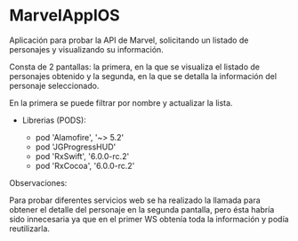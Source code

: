 # MarvelAppIOS

Aplicación para probar la API de Marvel, solicitando un listado de personajes y visualizando su información.

Consta de 2 pantallas: la primera, en la que se visualiza el listado de personajes obtenido y la segunda, en la que se detalla la información del personaje seleccionado.

En la primera se puede filtrar por nombre y actualizar la lista.

* Librerias (PODS):

  - pod 'Alamofire', '~> 5.2'
  - pod 'JGProgressHUD'
  - pod 'RxSwift', '6.0.0-rc.2'
  - pod 'RxCocoa', '6.0.0-rc.2'

Observaciones:

Para probar diferentes servicios web se ha realizado la llamada para obtener el detalle del personaje en la segunda pantalla, pero ésta habría sido innecesaria ya que en el primer WS obtenía toda la información y podía reutilizarla.
